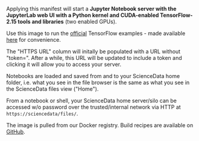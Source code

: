 Applying this manifest will start a **Jupyter Notebook server with the JupyterLab web UI with a Python kernel and CUDA-enabled TensorFlow-2.15 tools and libraries** (two enabled GPUs).

Use this image to run the <a href="https://www.tensorflow.org/tutorials">official</a> TensorFlow examples - made available <a href="https://sciencenotebooks.dk/urls/sciencedata.dk/public/e282734bb53e03090b22d6d0439960ef/?base_name=TensorFlow">here</a> for convenience.

The "HTTPS URL" column will initally be populated with a URL without "token=". After a while, this URL will be updated to include a token and clicking it will allow you to access your server.

Notebooks are loaded and saved from and to your ScienceData home folder, i.e. what you see in the file browser is the same as what you see in the ScienceData files view ("Home").

From a notebook or shell, your ScienceData  home server/silo can be accessed w/o password over the trusted/internal network via HTTP at <code>https://sciencedata/files/</code>.

The image is pulled from our Docker registry. Build recipes are available on [GitHub](https://github.com/deic-dk/sciencedata_images).

